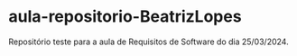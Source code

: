 # aula-repositorio-BeatrizLopes
Repositório teste para a aula de Requisitos de Software do dia 25/03/2024.
